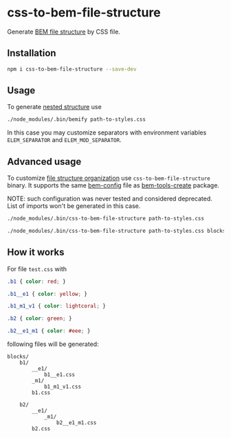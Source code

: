# css-to-bem-file-structure

Generate [BEM file structure](https://en.bem.info/methodology/filestructure/) by CSS file.

## Installation

```sh
npm i css-to-bem-file-structure --save-dev
```

## Usage

To generate [nested structure](https://en.bem.info/methodology/filestructure/#nested) use
```sh
./node_modules/.bin/bemify path-to-styles.css
```

In this case you may customize separators with environment variables `ELEM_SEPARATOR` and `ELEM_MOD_SEPARATOR`.

## Advanced usage

To customize [file structure organization](https://en.bem.info/methodology/filestructure/) use `css-to-bem-file-structure` binary. It supports the same [bem-config](https://github.com/bem/bem-sdk/tree/master/packages/config#config) file as [bem-tools-create](https://www.npmjs.com/package/bem-tools-create#configuration) package.

NOTE: such configuration was never tested and considered deprecated. List of imports won't be generated in this case.

```sh
./node_modules/.bin/css-to-bem-file-structure path-to-styles.css
```

```sh
./node_modules/.bin/css-to-bem-file-structure path-to-styles.css blocks css
```

## How it works

For file `test.css` with

```css
.b1 { color: red; }

.b1__e1 { color: yellow; }

.b1_m1_v1 { color: lightcoral; }

.b2 { color: green; }

.b2__e1_m1 { color: #eee; }
```

following files will be generated:

```
blocks/
    b1/
        __e1/
            b1__e1.css
        _m1/
            b1_m1_v1.css
        b1.css

    b2/
        __e1/
            _m1/
                b2__e1_m1.css
        b2.css
```

